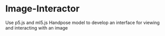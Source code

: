 # Image-Interactor
Use p5.js and ml5.js Handpose model to develop an interface for viewing and interacting with an image
